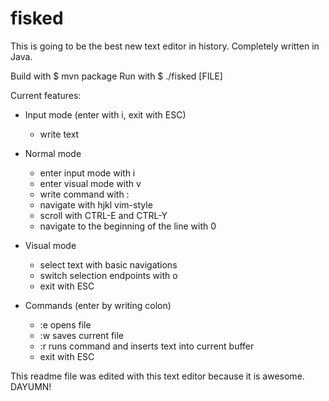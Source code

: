 # fisked
This is going to be the best new text editor in history.
Completely written in Java.

Build with $ mvn package
Run with $ ./fisked [FILE]

Current features:
* Input mode (enter with i, exit with ESC)
  - write text

* Normal mode
  - enter input mode with i
  - enter visual mode with v
  - write command with :
  - navigate with hjkl vim-style
  - scroll with CTRL-E and CTRL-Y
  - navigate to the beginning of the line with 0

* Visual mode
  - select text with basic navigations
  - switch selection endpoints with o
  - exit with ESC

* Commands (enter by writing colon)
  - :e <file> opens file
  - :w saves current file
  - :r runs command and inserts text into current buffer
  - exit with ESC

This readme file was edited with this text editor because it is awesome.
DAYUMN!